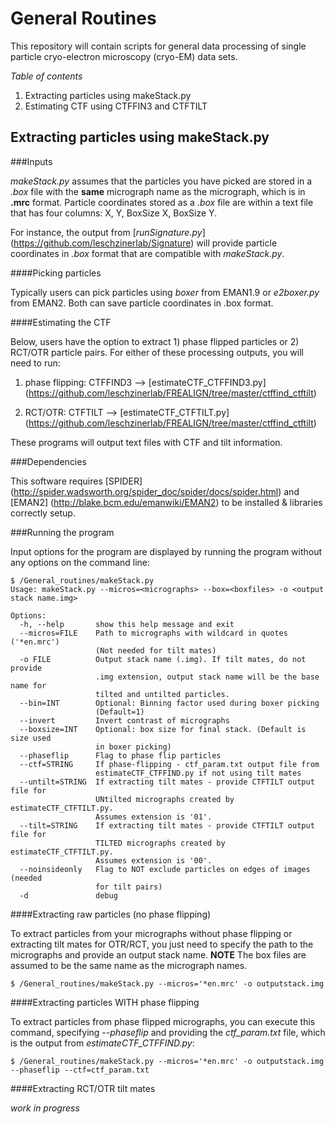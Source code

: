 # General Routines
This repository will contain scripts for general data processing of single particle cryo-electron microscopy (cryo-EM) data sets.

*Table of contents*
1. Extracting particles using makeStack.py
2. Estimating CTF using CTFFIN3 and CTFTILT

## Extracting particles using makeStack.py

###Inputs

*makeStack.py* assumes that the particles you have picked are stored in a *.box* file with the **same** micrograph name as the micrograph, which is in **.mrc** format. Particle coordinates stored as a *.box* file are within a text file that has four columns: X, Y, BoxSize X, BoxSize Y.

For instance, the output from [*runSignature.py*] (https://github.com/leschzinerlab/Signature) will provide particle coordinates in *.box* format that are compatible with *makeStack.py*.

####Picking particles

Typically users can pick particles using *boxer* from EMAN1.9 or *e2boxer.py* from EMAN2. Both can save particle coordinates in .box format.

####Estimating the CTF

Below, users have the option to extract 1) phase flipped particles or 2) RCT/OTR particle pairs. For either of these processing outputs, you will need to run:

1) phase flipping: CTFFIND3 --> [estimateCTF_CTFFIND3.py] (https://github.com/leschzinerlab/FREALIGN/tree/master/ctffind_ctftilt)

2) RCT/OTR: CTFTILT --> [estimateCTF_CTFTILT.py] (https://github.com/leschzinerlab/FREALIGN/tree/master/ctffind_ctftilt)

These programs will output text files with CTF and tilt information.

###Dependencies

This software requires [SPIDER] (http://spider.wadsworth.org/spider_doc/spider/docs/spider.html) and [EMAN2] (http://blake.bcm.edu/emanwiki/EMAN2) to be installed & libraries correctly setup.

###Running the program

Input options for the program are displayed by running the program without any options on the command line:

```
$ /General_routines/makeStack.py
Usage: makeStack.py --micros=<micrographs> --box=<boxfiles> -o <output stack name.img>

Options:
  -h, --help       show this help message and exit
  --micros=FILE    Path to micrographs with wildcard in quotes ('*en.mrc')
                   (Not needed for tilt mates)
  -o FILE          Output stack name (.img). If tilt mates, do not provide
                   .img extension, output stack name will be the base name for
                   tilted and untilted particles.
  --bin=INT        Optional: Binning factor used during boxer picking
                   (Default=1)
  --invert         Invert contrast of micrographs
  --boxsize=INT    Optional: box size for final stack. (Default is size used
                   in boxer picking)
  --phaseflip      Flag to phase flip particles
  --ctf=STRING     If phase-flipping - ctf_param.txt output file from
                   estimateCTF_CTFFIND.py if not using tilt mates
  --untilt=STRING  If extracting tilt mates - provide CTFTILT output file for
                   UNtilted micrographs created by estimateCTF_CTFTILT.py.
                   Assumes extension is '01'.
  --tilt=STRING    If extracting tilt mates - provide CTFTILT output file for
                   TILTED micrographs created by estimateCTF_CTFTILT.py.
                   Assumes extension is '00'.
  --noinsideonly   Flag to NOT exclude particles on edges of images (needed
                   for tilt pairs)
  -d               debug
  ```

####Extracting raw particles (no phase flipping)

To extract particles from your micrographs without phase flipping or extracting tilt mates for OTR/RCT, you just need to specify the path to the micrographs and provide an output stack name. **NOTE** The box files are assumed to be the same name as the micrograph names.

```
$ /General_routines/makeStack.py --micros='*en.mrc' -o outputstack.img
```

####Extracting particles WITH phase flipping

To extract particles from phase flipped micrographs, you can execute this command, specifying *--phaseflip* and providing the *ctf_param.txt* file, which is the output from *estimateCTF_CTFFIND.py*:

```
$ /General_routines/makeStack.py --micros='*en.mrc' -o outputstack.img --phaseflip --ctf=ctf_param.txt
```

####Extracting RCT/OTR tilt mates

*work in progress*
